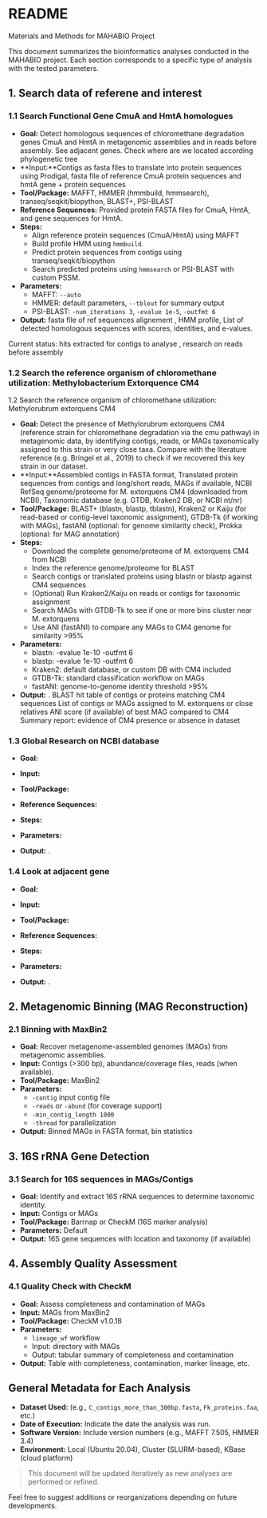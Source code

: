 # README



Materials and Methods for MAHABIO Project

This document summarizes the bioinformatics analyses conducted in the MAHABIO project. Each section corresponds to a specific type of analysis with the tested parameters.

## 1.  Search data of referene and interest

### 1.1 Search Functional Gene  CmuA and HmtA homologues

* **Goal:** Detect homologous sequences of chloromethane degradation genes CmuA and HmtA in metagenomic assemblies and in reads before assembly. See adjacent genes. Check where are we located according phylogenetic tree 
* **Input:**Contigs as fasta files to translate into protein sequences using Prodigal, fasta file of reference CmuA protein sequences and hmtA gene + protein sequences
* **Tool/Package:** MAFFT, HMMER (hmmbuild, hmmsearch), transeq/seqkit/biopython, BLAST+, PSI-BLAST
* **Reference Sequences:** Provided protein FASTA files for CmuA, HmtA, and gene sequences for HmtA.
* **Steps:**
  * Align reference protein sequences (CmuA/HmtA) using MAFFT  
  * Build profile HMM using `hmmbuild`.
  * Predict protein sequences from contigs using transeq/seqkit/biopython
  * Search predicted proteins using `hmmsearch` or PSI-BLAST with custom PSSM.
* **Parameters:**
  * MAFFT: `--auto`
  * HMMER: default parameters, `--tblout` for summary output
  * PSI-BLAST: `-num_iterations 3`, `-evalue 1e-5`, `-outfmt 6`
* **Output:** fasta file of ref sequences alignement , HMM profile, List of detected homologous sequences with scores, identities, and e-values.

Current status: hits extracted for contigs to analyse , research on reads before assembly

### 1.2 Search the reference organism of chloromethane utilization: Methylobacterium Extorquence CM4
1.2 Search the reference organism of chloromethane utilization: Methylorubrum extorquens CM4
* **Goal:** Detect the presence of Methylorubrum extorquens CM4 (reference strain for chloromethane degradation via the cmu pathway) in metagenomic data, by identifying contigs, reads, or MAGs taxonomically assigned to this strain or very close taxa. Compare with the literature reference (e.g. Bringel et al., 2019) to check if we recovered this key strain in our dataset.
* **Input:**Assembled contigs in FASTA format, Translated protein sequences from contigs and long/short reads, MAGs if available, NCBI RefSeq genome/proteome for M. extorquens CM4 (downloaded from NCBI), Taxonomic database (e.g. GTDB, Kraken2 DB, or NCBI nt/nr)
* **Tool/Package:**  BLAST+ (blastn, blastp, tblastn), Kraken2 or Kaiju (for read-based or contig-level taxonomic assignment), GTDB-Tk (if working with MAGs), fastANI (optional: for genome similarity check), Prokka (optional: for MAG annotation)
* **Steps:**
  * Download the complete genome/proteome of M. extorquens CM4 from NCBI
  * Index the reference genome/proteome for BLAST
  * Search contigs or translated proteins using blastn or blastp against CM4 sequences
  * (Optional) Run Kraken2/Kaiju on reads or contigs for taxonomic assignment
  * Search MAGs with GTDB-Tk to see if one or more bins cluster near M. extorquens
  * Use ANI (fastANI) to compare any MAGs to CM4 genome for similarity >95%
* **Parameters:**
  * blastn: -evalue 1e-10 -outfmt 6
  * blastp: -evalue 1e-10 -outfmt 6
  * Kraken2: default database, or custom DB with CM4 included
  * GTDB-Tk: standard classification workflow on MAGs
  * fastANI: genome-to-genome identity threshold >95%
* **Output:** .
BLAST hit table of contigs or proteins matching CM4 sequences
List of contigs or MAGs assigned to M. extorquens or close relatives
ANI score (if available) of best MAG compared to CM4
Summary report: evidence of CM4 presence or absence in dataset


### 1.3 Global Research on NCBI database 
* **Goal:** 
* **Input:**
* **Tool/Package:** 
* **Reference Sequences:** 
* **Steps:**

* **Parameters:**

* **Output:** .

### 1.4 Look at adjacent gene
* **Goal:** 
* **Input:**
* **Tool/Package:** 
* **Reference Sequences:** 
* **Steps:**

* **Parameters:**

* **Output:** .




## 2. Metagenomic Binning (MAG Reconstruction)

### 2.1 Binning with MaxBin2

* **Goal:** Recover metagenome-assembled genomes (MAGs) from metagenomic assemblies.
* **Input:** Contigs (>300 bp), abundance/coverage files, reads (when available).
* **Tool/Package:** MaxBin2
* **Parameters:**
  * `-contig` input contig file
  * `-reads` or `-abund` (for coverage support)
  * `-min_contig_length 1000`
  * `-thread` for parallelization
* **Output:** Binned MAGs in FASTA format, bin statistics

## 3. 16S rRNA Gene Detection

### 3.1 Search for 16S sequences in MAGs/Contigs

* **Goal:** Identify and extract 16S rRNA sequences to determine taxonomic identity.
* **Input:** Contigs or MAGs
* **Tool/Package:** Barrnap or CheckM (16S marker analysis)
* **Parameters:** Default
* **Output:** 16S gene sequences with location and taxonomy (if available)

## 4. Assembly Quality Assessment

### 4.1 Quality Check with CheckM

* **Goal:** Assess completeness and contamination of MAGs
* **Input:** MAGs from MaxBin2
* **Tool/Package:** CheckM v1.0.18
* **Parameters:**
  * `lineage_wf` workflow
  * Input: directory with MAGs
  * Output: tabular summary of completeness and contamination
* **Output:** Table with completeness, contamination, marker lineage, etc.

## General Metadata for Each Analysis

* **Dataset Used:** (e.g., `C_contigs_more_than_300bp.fasta`, `Fk_proteins.faa`, etc.)
* **Date of Execution:** Indicate the date the analysis was run.
* **Software Version:** Include version numbers (e.g., MAFFT 7.505, HMMER 3.4)
* **Environment:** Local (Ubuntu 20.04), Cluster (SLURM-based), KBase (cloud platform)

> This document will be updated iteratively as new analyses are performed or refined.

Feel free to suggest additions or reorganizations depending on future developments.





